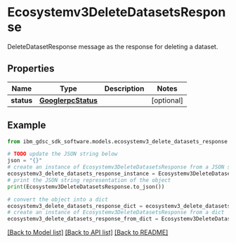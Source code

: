 # Ecosystemv3DeleteDatasetsResponse

DeleteDatasetResponse message as the response for deleting a dataset.

## Properties

Name | Type | Description | Notes
------------ | ------------- | ------------- | -------------
**status** | [**GooglerpcStatus**](GooglerpcStatus.md) |  | [optional] 

## Example

```python
from ibm_gdsc_sdk_software.models.ecosystemv3_delete_datasets_response import Ecosystemv3DeleteDatasetsResponse

# TODO update the JSON string below
json = "{}"
# create an instance of Ecosystemv3DeleteDatasetsResponse from a JSON string
ecosystemv3_delete_datasets_response_instance = Ecosystemv3DeleteDatasetsResponse.from_json(json)
# print the JSON string representation of the object
print(Ecosystemv3DeleteDatasetsResponse.to_json())

# convert the object into a dict
ecosystemv3_delete_datasets_response_dict = ecosystemv3_delete_datasets_response_instance.to_dict()
# create an instance of Ecosystemv3DeleteDatasetsResponse from a dict
ecosystemv3_delete_datasets_response_from_dict = Ecosystemv3DeleteDatasetsResponse.from_dict(ecosystemv3_delete_datasets_response_dict)
```
[[Back to Model list]](../README.md#documentation-for-models) [[Back to API list]](../README.md#documentation-for-api-endpoints) [[Back to README]](../README.md)


